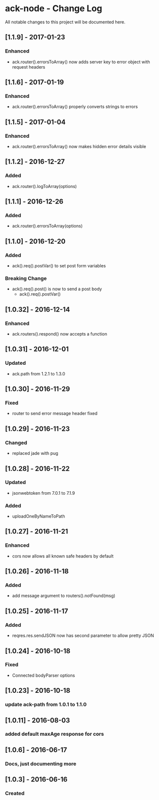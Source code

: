 # ack-node - Change Log
All notable changes to this project will be documented here.

## [1.1.9] - 2017-01-23
### Enhanced
- ack.router().errorsToArray() now adds server key to error object with request headers

## [1.1.6] - 2017-01-19
### Enhanced
- ack.router().errorsToArray() properly converts strings to errors

## [1.1.5] - 2017-01-04
### Enhanced
- ack.router().errorsToArray() now makes hidden error details visible

## [1.1.2] - 2016-12-27
### Added
- ack.router().logToArray(options)

## [1.1.1] - 2016-12-26
### Added
- ack.router().errorsToArray(options)

## [1.1.0] - 2016-12-20
### Added
- ack().req().postVar() to set post form variables
### Breaking Change
- ack().req().post() is now to send a post body
  - ack().req().postVar()

## [1.0.32] - 2016-12-14
### Enhanced
- ack.routers().respond() now accepts a function

## [1.0.31] - 2016-12-01
### Updated
- ack.path from 1.2.1 to 1.3.0

## [1.0.30] - 2016-11-29
### Fixed
- router to send error message header fixed

## [1.0.29] - 2016-11-23
### Changed
- replaced jade with pug

## [1.0.28] - 2016-11-22
### Updated
- jsonwebtoken from 7.0.1 to 7.1.9
### Added
- uploadOneByNameToPath

## [1.0.27] - 2016-11-21
### Enhanced
- cors now allows all known safe headers by default

## [1.0.26] - 2016-11-18
### Added
- add message argument to routers().notFound(msg)

## [1.0.25] - 2016-11-17
### Added
- reqres.res.sendJSON now has second parameter to allow pretty JSON

## [1.0.24] - 2016-10-18
### Fixed
- Connected bodyParser options

## [1.0.23] - 2016-10-18
### update ack-path from 1.0.1 to 1.1.0

## [1.0.11] - 2016-08-03
### added default maxAge response for cors

## [1.0.6] - 2016-06-17
### Docs, just documenting more

## [1.0.3] - 2016-06-16
### Created